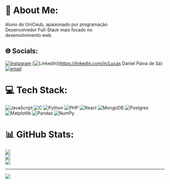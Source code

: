 # 💫 About Me:
Aluno do UniCeub, apaixonado por programação<br>Desenvolvedor Full-Stack mais focado no <br>desenvolvimento web.<br>


## 🌐 Socials:
[![Instagram](https://img.shields.io/badge/Instagram-%23E4405F.svg?logo=Instagram&logoColor=white)](https://instagram.com/lucas.psaiva01) [![LinkedIn](https://img.shields.io/badge/LinkedIn-%230077B5.svg?logo=linkedin&logoColor=white)](https://linkedin.com/in/Lucas Daniel Paiva de Sá) [![email](https://img.shields.io/badge/Email-D14836?logo=gmail&logoColor=white)](mailto:lucasdsa2801@gmail.com) 

# 💻 Tech Stack:
![JavaScript](https://img.shields.io/badge/javascript-%23323330.svg?style=for-the-badge&logo=javascript&logoColor=%23F7DF1E) ![C](https://img.shields.io/badge/c-%2300599C.svg?style=for-the-badge&logo=c&logoColor=white) ![Python](https://img.shields.io/badge/python-3670A0?style=for-the-badge&logo=python&logoColor=ffdd54) ![PHP](https://img.shields.io/badge/php-%23777BB4.svg?style=for-the-badge&logo=php&logoColor=white) ![React](https://img.shields.io/badge/react-%2320232a.svg?style=for-the-badge&logo=react&logoColor=%2361DAFB) ![MongoDB](https://img.shields.io/badge/MongoDB-%234ea94b.svg?style=for-the-badge&logo=mongodb&logoColor=white) ![Postgres](https://img.shields.io/badge/postgres-%23316192.svg?style=for-the-badge&logo=postgresql&logoColor=white) ![Matplotlib](https://img.shields.io/badge/Matplotlib-%23ffffff.svg?style=for-the-badge&logo=Matplotlib&logoColor=black) ![Pandas](https://img.shields.io/badge/pandas-%23150458.svg?style=for-the-badge&logo=pandas&logoColor=white) ![NumPy](https://img.shields.io/badge/numpy-%23013243.svg?style=for-the-badge&logo=numpy&logoColor=white)
# 📊 GitHub Stats:
![](https://github-readme-stats.vercel.app/api?username=lucasdpsa01&theme=dark&hide_border=false&include_all_commits=false&count_private=false)<br/>
![](https://nirzak-streak-stats.vercel.app/?user=lucasdpsa01&theme=dark&hide_border=false)<br/>
![](https://github-readme-stats.vercel.app/api/top-langs/?username=lucasdpsa01&theme=dark&hide_border=false&include_all_commits=false&count_private=false&layout=compact)

---
[![](https://visitcount.itsvg.in/api?id=lucasdpsa01&icon=0&color=0)](https://visitcount.itsvg.in)

<!-- Proudly created with GPRM ( https://gprm.itsvg.in ) -->
